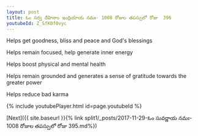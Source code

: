 ```yaml
---
layout: post
title: ఓం సర్వ దేహినాం ఇంద్రియాయ నమః- 1008 రోజుల తపస్సులో రోజు  396
youtubeId: Z_SfK0f0vyc
---
```

 
 
Helps get goodness, bliss and peace and God's blessings
 
Helps remain focused, help generate inner energy 
 
Helps boost physical and mental health 
 
Helps remain grounded and generates a sense of gratitude towards the greater power 
 
Helps reduce bad karma
 
 
 
 


{% include youtubePlayer.html id=page.youtubeId %}
 
[Next]({{ site.baseurl }}{% link  split1/_posts/2017-11-29-ఓం సువర్ణాయ నమః- 1008 రోజుల తపస్సులో రోజు  395.md%})
 
